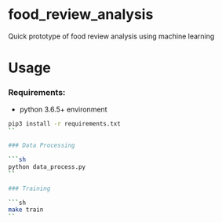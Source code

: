 # food_review_analysis
Quick prototype of food review analysis using machine learning


# Usage

### Requirements:
* python 3.6.5+ environment
```sh
pip3 install -r requirements.txt
``

### Data Processing

```sh
python data_process.py
``

### Training

```sh
make train
``
